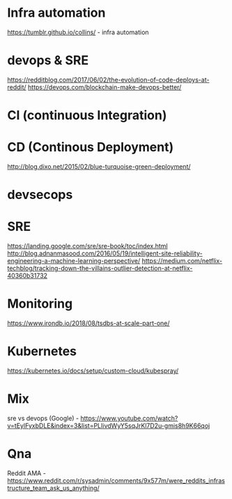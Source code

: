 # Infra automation
https://tumblr.github.io/collins/ - infra automation

# devops & SRE
https://redditblog.com/2017/06/02/the-evolution-of-code-deploys-at-reddit/
https://devops.com/blockchain-make-devops-better/

# CI (continuous Integration)

# CD (Continous Deployment)
http://blog.dixo.net/2015/02/blue-turquoise-green-deployment/

# devsecops

# SRE
https://landing.google.com/sre/sre-book/toc/index.html
http://blog.adnanmasood.com/2016/05/19/intelligent-site-reliability-engineering-a-machine-learning-perspective/
https://medium.com/netflix-techblog/tracking-down-the-villains-outlier-detection-at-netflix-40360b31732

# Monitoring
https://www.irondb.io/2018/08/tsdbs-at-scale-part-one/

# Kubernetes
https://kubernetes.io/docs/setup/custom-cloud/kubespray/

# Mix
sre vs devops (Google) - https://www.youtube.com/watch?v=tEylFyxbDLE&index=3&list=PLIivdWyY5sqJrKl7D2u-gmis8h9K66qoj

# Qna
Reddit AMA - https://www.reddit.com/r/sysadmin/comments/9x577m/were_reddits_infrastructure_team_ask_us_anything/
